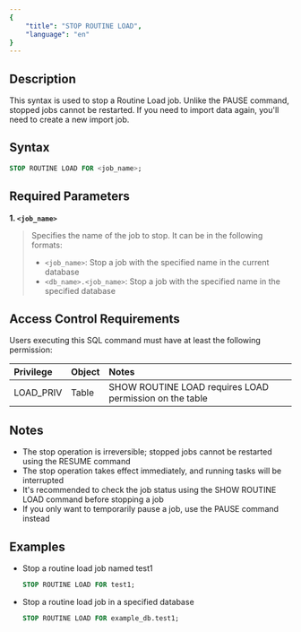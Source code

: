 ```yaml
---
{
    "title": "STOP ROUTINE LOAD",
    "language": "en"
}
---
```


## Description

This syntax is used to stop a Routine Load job. Unlike the PAUSE command, stopped jobs cannot be restarted. If you need to import data again, you'll need to create a new import job.

## Syntax

```sql
STOP ROUTINE LOAD FOR <job_name>;
```

## Required Parameters

**1. `<job_name>`**

> Specifies the name of the job to stop. It can be in the following formats:
>
> - `<job_name>`: Stop a job with the specified name in the current database
> - `<db_name>.<job_name>`: Stop a job with the specified name in the specified database

## Access Control Requirements

Users executing this SQL command must have at least the following permission:

| Privilege  | Object | Notes                                                    |
| :--------- | :----- | :------------------------------------------------------- |
| LOAD_PRIV  | Table  | SHOW ROUTINE LOAD requires LOAD permission on the table |

## Notes

- The stop operation is irreversible; stopped jobs cannot be restarted using the RESUME command
- The stop operation takes effect immediately, and running tasks will be interrupted
- It's recommended to check the job status using the SHOW ROUTINE LOAD command before stopping a job
- If you only want to temporarily pause a job, use the PAUSE command instead

## Examples

- Stop a routine load job named test1

   ```sql
   STOP ROUTINE LOAD FOR test1;
   ```

- Stop a routine load job in a specified database

   ```sql
   STOP ROUTINE LOAD FOR example_db.test1;
   ```